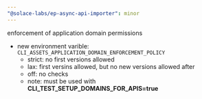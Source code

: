 ```yaml
---
"@solace-labs/ep-async-api-importer": minor
---
```


enforcement of application domain permissions

- new environment varible: `CLI_ASSETS_APPLICATION_DOMAIN_ENFORCEMENT_POLICY`
  - strict: no first versions allowed
  - lax: first versins allowed, but no new versions allowed after
  - off: no checks
  - note: must be used with **CLI_TEST_SETUP_DOMAINS_FOR_APIS=true**
